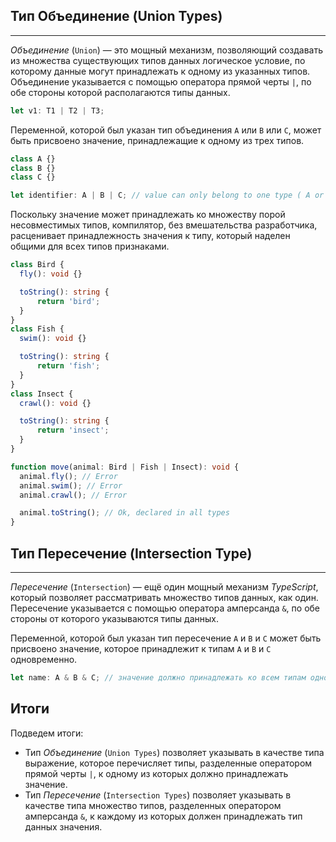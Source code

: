 ## Тип Объединение (Union Types)
________________

*Объединение* (`Union`) — это мощный механизм, позволяющий создавать из множества существующих типов данных логическое условие, по которому данные могут принадлежать к одному из указанных типов. Объединение указывается с помощью оператора прямой черты `|`, по обе стороны которой располагаются типы данных.

~~~~~typescript
let v1: T1 | T2 | T3;
~~~~~

Переменной, которой был указан тип объединения `A` или `B` или `C`, может быть присвоено значение, принадлежащие к одному из трех типов.

~~~~~typescript
class A {}
class B {}
class C {}

let identifier: A | B | C; // value can only belong to one type ( A or B or C )
~~~~~

Поскольку значение может принадлежать ко множеству порой несовместимых типов, компилятор, без вмешательства разработчика, расценивает принадлежность значения к типу, который наделен общими для всех типов признаками.

~~~~~typescript
class Bird {
  fly(): void {}

  toString(): string {
      return 'bird';
  }
}
class Fish {
  swim(): void {}

  toString(): string {
      return 'fish';
  }
}
class Insect {
  crawl(): void {}

  toString(): string {
      return 'insect';
  }
}

function move(animal: Bird | Fish | Insect): void {
  animal.fly(); // Error
  animal.swim(); // Error
  animal.crawl(); // Error

  animal.toString(); // Ok, declared in all types
}
~~~~~


## Тип Пересечение (Intersection Type)
________________

*Пересечение* (`Intersection`) — ещё один мощный механизм *TypeScript*, который позволяет рассматривать множество типов данных, как один. Пересечение указывается с помощью оператора амперсанда `&`, по обе стороны от которого указываются типы данных.

Переменной, которой был указан тип пересечение `A` и `B` и `С` может быть присвоено значение, которое принадлежит к типам `A` и `B` и `C` одновременно.

~~~~~typescript
let name: A & B & C; // значение должно принадлежать ко всем типам одновременно
~~~~~


## Итоги

Подведем итоги:

- Тип *Объединение* (`Union Types`) позволяет указывать в качестве типа выражение, которое перечисляет типы, разделенные оператором прямой черты `|`, к одному из которых должно принадлежать значение.
- Тип *Пересечение* (`Intersection Types`) позволяет указывать в качестве типа множество типов, разделенных оператором амперсанда `&`, к каждому из которых должен принадлежать тип данных значения.
